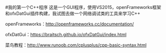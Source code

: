 #我的第一个C++程序
这是一个GUI程序，使用VS2015，openFrameworks框架和ofxDatGui插件构建，我试图去做一个网络调试类的工具来学习C++

openFrameworks：http://openframeworks.cc/documentation/

ofxDatGui：https://braitsch.github.io/ofxDatGui/index.html

菜鸟教程：http://www.runoob.com/cplusplus/cpp-basic-syntax.html
